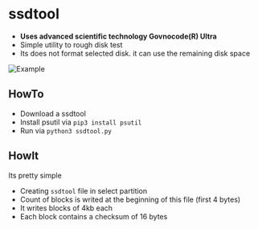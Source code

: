 # ssdtool
- **Uses advanced scientific technology Govnocode(R) Ultra**
- Simple utility to rough disk test
- Its does not format selected disk. it can use the remaining disk space

![Example](https://github.com/rldv1/ssdtool/assets/118821863/1761477b-70e7-43cf-9b28-ff7a86c94d47)


## HowTo
- Download a ssdtool
- Install psutil via `pip3 install psutil`
- Run via `python3 ssdtool.py`

## HowIt
Its pretty simple
- Creating `ssdtool` file in select partition
- Count of blocks is writed at the beginning of this file (first 4 bytes)
- It writes blocks of 4kb each
- Each block contains a checksum of 16 bytes
